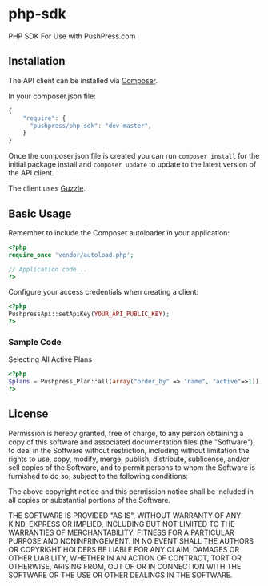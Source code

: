 php-sdk
=======

PHP SDK For Use with PushPress.com

## Installation

The API client can be installed via [Composer](https://github.com/composer/composer).

In your composer.json file:

```js
{
    "require": {
      "pushpress/php-sdk": "dev-master",
    }
}
```

Once the composer.json file is created you can run `composer install` for the initial package install and `composer update` to update to the latest version of the API client.

The client uses [Guzzle](http://guzzle3.readthedocs.org).


## Basic Usage

Remember to include the Composer autoloader in your application:

```php
<?php
require_once 'vendor/autoload.php';

// Application code...
?>
```

Configure your access credentials when creating a client:

```php
<?php
PushpressApi::setApiKey(YOUR_API_PUBLIC_KEY);        
?>
```

### Sample Code ###
Selecting All Active Plans

```php
<?php
$plans = Pushpress_Plan::all(array("order_by" => "name", "active"=>1));
?>
```

## License

Permission is hereby granted, free of charge, to any person obtaining a copy of this software and associated documentation files (the "Software"), to deal in the Software without restriction, including without limitation the rights to use, copy, modify, merge, publish, distribute, sublicense, and/or sell copies of the Software, and to permit persons to whom the Software is furnished to do so, subject to the following conditions:

The above copyright notice and this permission notice shall be included in all copies or substantial portions of the Software.

THE SOFTWARE IS PROVIDED "AS IS", WITHOUT WARRANTY OF ANY KIND, EXPRESS OR IMPLIED, INCLUDING BUT NOT LIMITED TO THE WARRANTIES OF MERCHANTABILITY, FITNESS FOR A PARTICULAR PURPOSE AND NONINFRINGEMENT. IN NO EVENT SHALL THE AUTHORS OR COPYRIGHT HOLDERS BE LIABLE FOR ANY CLAIM, DAMAGES OR OTHER LIABILITY, WHETHER IN AN ACTION OF CONTRACT, TORT OR OTHERWISE, ARISING FROM, OUT OF OR IN CONNECTION WITH THE SOFTWARE OR THE USE OR OTHER DEALINGS IN THE SOFTWARE.

